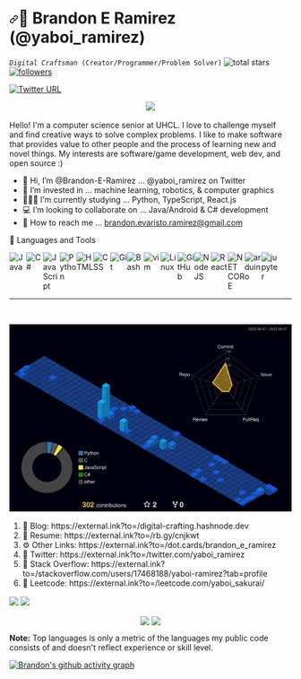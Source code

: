 <h1 dir="auto"><a id="user-content-️-Brandon-E-Ramirez" class="anchor" aria-hidden="true" href="#️-Brandon-E-Ramirez"><svg class="octicon octicon-link" viewBox="0 0 16 16" version="1.1" width="16" height="16" aria-hidden="true"><path fill-rule="evenodd" d="M7.775 3.275a.75.75 0 001.06 1.06l1.25-1.25a2 2 0 112.83 2.83l-2.5 2.5a2 2 0 01-2.83 0 .75.75 0 00-1.06 1.06 3.5 3.5 0 004.95 0l2.5-2.5a3.5 3.5 0 00-4.95-4.95l-1.25 1.25zm-4.69 9.64a2 2 0 010-2.83l2.5-2.5a2 2 0 012.83 0 .75.75 0 001.06-1.06 3.5 3.5 0 00-4.95 0l-2.5 2.5a3.5 3.5 0 004.95 4.95l1.25-1.25a.75.75 0 00-1.06-1.06l-1.25 1.25a2 2 0 01-2.83 0z"></path></svg></a><g-emoji class="g-emoji" alias="surfing_man" fallback-src="https://github.githubassets.com/images/icons/emoji/unicode/1f3c4-2642.png">🐢</g-emoji> Brandon E Ramirez (@yaboi_ramirez)</h1>

<p align="left">
<code><i>Digital Craftsman</i> (Creator/Programmer/Problem Solver)</code>
<img alt="total stars" title="Total stars on GitHub" src="https://custom-icon-badges.demolab.com/github/stars/brandon-e-ramirez?color=55960c&style=for-the-badge&labelColor=488207&logo=star"/></a>
  <a href="https://github.com/brandon-e-ramirez?tab=followers">
<img alt="followers" title="Follow me on Github" src="https://custom-icon-badges.demolab.com/github/followers/brandon-e-ramirez?color=236ad3&labelColor=1155ba&style=for-the-badge&logo=person-add&label=Follow&logoColor=white"/></a>
</p>

[![Twitter URL](https://img.shields.io/twitter/url/https/twitter.com/yaboi_ramirez.svg?style=social&label=Follow%20%40yaboi_ramirez)](https://twitter.com/yaboi_ramirez)


<p align="center">
  <a href="https://github.com/DenverCoder1/readme-typing-svg">
    <img src="https://readme-typing-svg.demolab.com?font=Fira+Code&size=22&pause=1000&color=F75C7E&center=true&vCenter=true&width=435&lines=Full-stack+web+and+app+developer;Compiling+Errors.+.+.;Learn+something+new+everyday" /></a>
</p>


<p>
Hello! I'm a computer science senior at UHCL. I love to challenge myself and find creative ways to solve complex problems. I like to make software that provides value to other people and the process of learning new and novel things. My interests are software/game development, web dev, and open source :) 
</p>

- 🤝 Hi, I’m @Brandon-E-Ramirez ... @yaboi_ramirez on Twitter
- 👀 I’m invested in ... machine learning, robotics, & computer graphics
- 👨🏻‍💻 I’m currently studying ... Python, TypeScript, React.js
- 💻 I’m looking to collaborate on ... Java/Android & C# development
- 📧 How to reach me ... brandon.evaristo.ramirez@gmail.com

<div>
<div>
<g-emoji class="g-emoji" alias="toolbox" fallback-src="https://github.githubassets.com/images/icons/emoji/unicode/1f9f0.png">🧰</g-emoji>
 Languages and Tools
</div>

<div>
<p dir="auto"><a target="_blank" rel="noopener noreferrer nofollow" href="https://camo.githubusercontent.com/20ffa1c9a31e2c991c8b52b0cb7be938de51db4b7a9299658fef28efb0cc845a/68747470733a2f2f63646e2e6a7364656c6976722e6e65742f67682f64657669636f6e732f64657669636f6e2f69636f6e732f6a6176612f6a6176612d6f726967696e616c2e737667"><img align="left" alt="Java" width="30px" src="https://camo.githubusercontent.com/20ffa1c9a31e2c991c8b52b0cb7be938de51db4b7a9299658fef28efb0cc845a/68747470733a2f2f63646e2e6a7364656c6976722e6e65742f67682f64657669636f6e732f64657669636f6e2f69636f6e732f6a6176612f6a6176612d6f726967696e616c2e737667" data-canonical-src="https://cdn.jsdelivr.net/gh/devicons/devicon/icons/java/java-original.svg" style="max-width: 100%;padding-bottom: 10px;"></a></p>

<p dir="auto"><a target="_blank" rel="noopener noreferrer nofollow" href="https://camo.githubusercontent.com/43a3630f8c7313521f8202ad5de3905565d7e3b42708ca7854fec4c5d92817b3/68747470733a2f2f63646e2e6a7364656c6976722e6e65742f67682f64657669636f6e732f64657669636f6e2f69636f6e732f707974686f6e2f707974686f6e2d706c61696e2e737667"><img align="left" alt="C#" width="30px" src="https://cdn.jsdelivr.net/gh/devicons/devicon/icons/csharp/csharp-original.svg"
data-canonical-src="https://cdn.jsdelivr.net/gh/devicons/devicon/icons/python/python-plain.svg" style="max-width: 100%;padding-bottom: 10px;"></a></p>

<p dir="auto"><a target="_blank" rel="noopener noreferrer nofollow" href="https://camo.githubusercontent.com/528e232c728b497080cbf31d2a7e797caa81e402ff81643f79b2c2c395a29f17/68747470733a2f2f63646e2e6a7364656c6976722e6e65742f67682f64657669636f6e732f64657669636f6e2f69636f6e732f6a6176617363726970742f6a6176617363726970742d706c61696e2e737667"><img align="left" alt="JavaScript" width="30px" src="https://camo.githubusercontent.com/528e232c728b497080cbf31d2a7e797caa81e402ff81643f79b2c2c395a29f17/68747470733a2f2f63646e2e6a7364656c6976722e6e65742f67682f64657669636f6e732f64657669636f6e2f69636f6e732f6a6176617363726970742f6a6176617363726970742d706c61696e2e737667" data-canonical-src="https://cdn.jsdelivr.net/gh/devicons/devicon/icons/javascript/javascript-plain.svg" style="max-width: 100%;padding-bottom: 10px;"></a></p>

<p dir="auto"><a target="_blank" rel="noopener noreferrer nofollow" href="https://camo.githubusercontent.com/43a3630f8c7313521f8202ad5de3905565d7e3b42708ca7854fec4c5d92817b3/68747470733a2f2f63646e2e6a7364656c6976722e6e65742f67682f64657669636f6e732f64657669636f6e2f69636f6e732f707974686f6e2f707974686f6e2d706c61696e2e737667"><img align="left" alt="Python" width="30px" src="https://camo.githubusercontent.com/43a3630f8c7313521f8202ad5de3905565d7e3b42708ca7854fec4c5d92817b3/68747470733a2f2f63646e2e6a7364656c6976722e6e65742f67682f64657669636f6e732f64657669636f6e2f69636f6e732f707974686f6e2f707974686f6e2d706c61696e2e737667" data-canonical-src="https://cdn.jsdelivr.net/gh/devicons/devicon/icons/python/python-plain.svg" style="max-width: 100%;padding-bottom: 10px;"></a></p>

<p dir="auto"><a target="_blank" rel="noopener noreferrer nofollow" href="https://camo.githubusercontent.com/d458b55282fc167f5a189b35e54f966acdd5100d9331d90bea6416f2805e7f95/68747470733a2f2f63646e2e6a7364656c6976722e6e65742f67682f64657669636f6e732f64657669636f6e2f69636f6e732f68746d6c352f68746d6c352d706c61696e2e737667"><img align="left" alt="HTML" width="30px" src="https://camo.githubusercontent.com/d458b55282fc167f5a189b35e54f966acdd5100d9331d90bea6416f2805e7f95/68747470733a2f2f63646e2e6a7364656c6976722e6e65742f67682f64657669636f6e732f64657669636f6e2f69636f6e732f68746d6c352f68746d6c352d706c61696e2e737667" data-canonical-src="https://cdn.jsdelivr.net/gh/devicons/devicon/icons/html5/html5-plain.svg" style="max-width: 100%;padding-bottom: 10px;"></a></p>	
	
<p dir="auto"><a target="_blank" rel="noopener noreferrer nofollow" href="https://camo.githubusercontent.com/ad8fbf7f75f04b296b72beb893acf572b364e69ec35ea41a68a29507f5b1cd1b/68747470733a2f2f63646e2e6a7364656c6976722e6e65742f67682f64657669636f6e732f64657669636f6e2f69636f6e732f637373332f637373332d706c61696e2e737667"><img align="left" alt="CSS" width="30px" src="https://camo.githubusercontent.com/ad8fbf7f75f04b296b72beb893acf572b364e69ec35ea41a68a29507f5b1cd1b/68747470733a2f2f63646e2e6a7364656c6976722e6e65742f67682f64657669636f6e732f64657669636f6e2f69636f6e732f637373332f637373332d706c61696e2e737667" data-canonical-src="https://cdn.jsdelivr.net/gh/devicons/devicon/icons/css3/css3-plain.svg" style="max-width: 100%;padding-bottom: 10px;"></a></p>

<p dir="auto"><a target="_blank" rel="noopener noreferrer nofollow" href="https://camo.githubusercontent.com/dc9e7e657b4cd5ba7d819d1a9ce61434bd0ddbb94287d7476b186bd783b62279/68747470733a2f2f63646e2e6a7364656c6976722e6e65742f67682f64657669636f6e732f64657669636f6e2f69636f6e732f6769742f6769742d6f726967696e616c2e737667"><img align="left" alt="Git" width="30px" src="https://camo.githubusercontent.com/dc9e7e657b4cd5ba7d819d1a9ce61434bd0ddbb94287d7476b186bd783b62279/68747470733a2f2f63646e2e6a7364656c6976722e6e65742f67682f64657669636f6e732f64657669636f6e2f69636f6e732f6769742f6769742d6f726967696e616c2e737667" data-canonical-src="https://cdn.jsdelivr.net/gh/devicons/devicon/icons/git/git-original.svg" style="max-width: 100%;padding-bottom: 10px;"></a></p>

<p dir="auto"><a target="_blank" rel="noopener noreferrer nofollow" href="https://camo.githubusercontent.com/df1404f038a8252dec0847c94dcd4f0be9c4491a2682bc601d276f835e8eaa5d/68747470733a2f2f63646e2e6a7364656c6976722e6e65742f67682f64657669636f6e732f64657669636f6e2f69636f6e732f626173682f626173682d6f726967696e616c2e737667"><img align="left" alt="Bash" width="30px" src="https://camo.githubusercontent.com/df1404f038a8252dec0847c94dcd4f0be9c4491a2682bc601d276f835e8eaa5d/68747470733a2f2f63646e2e6a7364656c6976722e6e65742f67682f64657669636f6e732f64657669636f6e2f69636f6e732f626173682f626173682d6f726967696e616c2e737667" data-canonical-src="https://cdn.jsdelivr.net/gh/devicons/devicon/icons/bash/bash-original.svg" style="max-width: 100%;padding-bottom: 10px;"></a></p>

<p dir="auto"><a target="_blank" rel="noopener noreferrer nofollow" href="https://camo.githubusercontent.com/43a3630f8c7313521f8202ad5de3905565d7e3b42708ca7854fec4c5d92817b3/68747470733a2f2f63646e2e6a7364656c6976722e6e65742f67682f64657669636f6e732f64657669636f6e2f69636f6e732f707974686f6e2f707974686f6e2d706c61696e2e737667"><img align="left" alt="vim" width="30px" src="https://cdn.jsdelivr.net/gh/devicons/devicon/icons/vim/vim-original.svg"
data-canonical-src="https://cdn.jsdelivr.net/gh/devicons/devicon/icons/python/python-plain.svg" style="max-width: 100%;"></a></p>

<p dir="auto"><a target="_blank" rel="noopener noreferrer nofollow" href="https://camo.githubusercontent.com/5827f82f2c2d9c5bad33de64e073659d1a57032b31009b8127189be6876916d4/68747470733a2f2f63646e2e6a7364656c6976722e6e65742f67682f64657669636f6e732f64657669636f6e2f69636f6e732f6c696e75782f6c696e75782d6f726967696e616c2e737667"><img align="left" alt="Linux" width="30px" src="https://camo.githubusercontent.com/5827f82f2c2d9c5bad33de64e073659d1a57032b31009b8127189be6876916d4/68747470733a2f2f63646e2e6a7364656c6976722e6e65742f67682f64657669636f6e732f64657669636f6e2f69636f6e732f6c696e75782f6c696e75782d6f726967696e616c2e737667" data-canonical-src="https://cdn.jsdelivr.net/gh/devicons/devicon/icons/linux/linux-original.svg" style="max-width: 100%;"></a></p>

<p dir="auto"><a target="_blank" rel="noopener noreferrer nofollow" href="https://camo.githubusercontent.com/6c8e86dfc77346d4388b8e064db73017a210f18e2cd18e74779ea34f2d630f4a/68747470733a2f2f63646e2e6a7364656c6976722e6e65742f67682f64657669636f6e732f64657669636f6e2f69636f6e732f6769746875622f6769746875622d6f726967696e616c2e737667"><img align="left" alt="GitHub" width="30px" src="https://camo.githubusercontent.com/6c8e86dfc77346d4388b8e064db73017a210f18e2cd18e74779ea34f2d630f4a/68747470733a2f2f63646e2e6a7364656c6976722e6e65742f67682f64657669636f6e732f64657669636f6e2f69636f6e732f6769746875622f6769746875622d6f726967696e616c2e737667" data-canonical-src="https://cdn.jsdelivr.net/gh/devicons/devicon/icons/github/github-original.svg" style="max-width: 100%;"></a></p>

<p dir="auto"><a target="_blank" rel="noopener noreferrer nofollow" href="https://camo.githubusercontent.com/900baefb89e187c8b32cdbb3b440d1502fe8f30a1a335cc5dc5868af0142f8b1/68747470733a2f2f63646e2e6a7364656c6976722e6e65742f67682f64657669636f6e732f64657669636f6e2f69636f6e732f6e6f64656a732f6e6f64656a732d6f726967696e616c2e737667"><img align="left" alt="NodeJS" width="30px" src="https://camo.githubusercontent.com/900baefb89e187c8b32cdbb3b440d1502fe8f30a1a335cc5dc5868af0142f8b1/68747470733a2f2f63646e2e6a7364656c6976722e6e65742f67682f64657669636f6e732f64657669636f6e2f69636f6e732f6e6f64656a732f6e6f64656a732d6f726967696e616c2e737667" data-canonical-src="https://cdn.jsdelivr.net/gh/devicons/devicon/icons/nodejs/nodejs-original.svg" style="max-width: 100%;"></a></p>

<p dir="auto"><a target="_blank" rel="noopener noreferrer nofollow" href="https://camo.githubusercontent.com/27d0b117da00485c56d69aef0fa310a3f8a07abecc8aa15fa38c8b78526c60ac/68747470733a2f2f63646e2e6a7364656c6976722e6e65742f67682f64657669636f6e732f64657669636f6e2f69636f6e732f72656163742f72656163742d6f726967696e616c2e737667"><img align="left" alt="React" width="30px" src="https://camo.githubusercontent.com/27d0b117da00485c56d69aef0fa310a3f8a07abecc8aa15fa38c8b78526c60ac/68747470733a2f2f63646e2e6a7364656c6976722e6e65742f67682f64657669636f6e732f64657669636f6e2f69636f6e732f72656163742f72656163742d6f726967696e616c2e737667" data-canonical-src="https://cdn.jsdelivr.net/gh/devicons/devicon/icons/react/react-original.svg" style="max-width: 100%;"></a></p>

<p dir="auto"><a target="_blank" rel="noopener noreferrer nofollow" href="https://camo.githubusercontent.com/43a3630f8c7313521f8202ad5de3905565d7e3b42708ca7854fec4c5d92817b3/68747470733a2f2f63646e2e6a7364656c6976722e6e65742f67682f64657669636f6e732f64657669636f6e2f69636f6e732f707974686f6e2f707974686f6e2d706c61696e2e737667"><img align="left" alt="NET CORE" width="30px" src="https://cdn.jsdelivr.net/gh/devicons/devicon/icons/dotnetcore/dotnetcore-original.svg"
data-canonical-src="https://cdn.jsdelivr.net/gh/devicons/devicon/icons/python/python-plain.svg" style="max-width: 100%;"></a></p>

<p dir="auto"><a target="_blank" rel="noopener noreferrer nofollow" href="https://camo.githubusercontent.com/43a3630f8c7313521f8202ad5de3905565d7e3b42708ca7854fec4c5d92817b3/68747470733a2f2f63646e2e6a7364656c6976722e6e65742f67682f64657669636f6e732f64657669636f6e2f69636f6e732f707974686f6e2f707974686f6e2d706c61696e2e737667"><img align="left" alt="arduino" width="30px" src="https://cdn.jsdelivr.net/gh/devicons/devicon/icons/arduino/arduino-original-wordmark.svg"
data-canonical-src="https://cdn.jsdelivr.net/gh/devicons/devicon/icons/python/python-plain.svg" style="max-width: 100%;"></a></p>

<p dir="auto"><a target="_blank" rel="noopener noreferrer nofollow" href="https://camo.githubusercontent.com/43a3630f8c7313521f8202ad5de3905565d7e3b42708ca7854fec4c5d92817b3/68747470733a2f2f63646e2e6a7364656c6976722e6e65742f67682f64657669636f6e732f64657669636f6e2f69636f6e732f707974686f6e2f707974686f6e2d706c61696e2e737667"><img align="left" alt="jupyter" width="30px" src="https://cdn.jsdelivr.net/gh/devicons/devicon/icons/jupyter/jupyter-original-wordmark.svg"
data-canonical-src="https://cdn.jsdelivr.net/gh/devicons/devicon/icons/python/python-plain.svg" style="max-width: 100%;"></a></p>	
</div>
</div>
<br>
	<br>
	<br>
<br>
<div>
<hr>
	
</div>
<br>

![](./profile-3d-contrib/profile-night-view.svg)

<div>
 <ul style="list-style-type:disk;">
  <li>📰 Blog: https://external.ink?to=/digital-crafting.hashnode.dev</li>
  <li>📜 Resume: https://external.ink?to=/rb.gy/cnjkwt</li>
  <li>⚙️ Other Links: https://external.ink?to=/dot.cards/brandon_e_ramirez</li>
  <li>📘 Twitter: https://external.ink?to=/twitter.com/yaboi_ramirez</li>
  <li>🚩 Stack Overflow: https://external.ink?to=/stackoverflow.com/users/17468188/yaboi-ramirez?tab=profile</li>
  <li>🧠 Leetcode: https://external.ink?to=/leetcode.com/yaboi_sakurai/</li>
</ul> 
</div>


<div style="display: inline-block; overflow: hidden;">
<img src="https://user-images.githubusercontent.com/32860080/166309379-4c11e944-fedd-4e13-b389-2b2eac785d5b.gif" height="300" align="center" />
<img src="https://media.tenor.com/cX92mi1p-NYAAAAd/coding-anime.gif" height="300" align="center"/>
</div>

<br>

<div>
<p align="center">
<img height="180em" src="https://github-readme-stats-sigma-five.vercel.app/api?username=brandon-e-ramirez&show_icons=true&theme=monokai&card_width=230" align = "center"/>
<img height="180em" src="https://github-readme-stats-sigma-five.vercel.app/api/top-langs?username=brandon-e-ramirez&show_icons=true&locale=en&layout=compact&theme=ayu-mirage&card_width=240" align = "center"/>
</p>
</div>

 <b>Note:</b> Top languages is only a metric of the languages my public code consists of and doesn't reflect experience or skill level.

  [![Brandon's github activity graph](https://github-readme-activity-graph.vercel.app/graph?username=Brandon-E-Ramirez&theme=react-dark&area=true&hide_border=true&point=fbf1c7&color=83a598)](https://github.com/ashutosh00710/github-readme-activity-graph)
 
<!---
Brandon-E-Ramirez/Brandon-E-Ramirez is a ✨ special ✨ repository because its `README.md` (this file) appears on your GitHub profile.
You can click the Preview link to take a look at your changes.
--->
